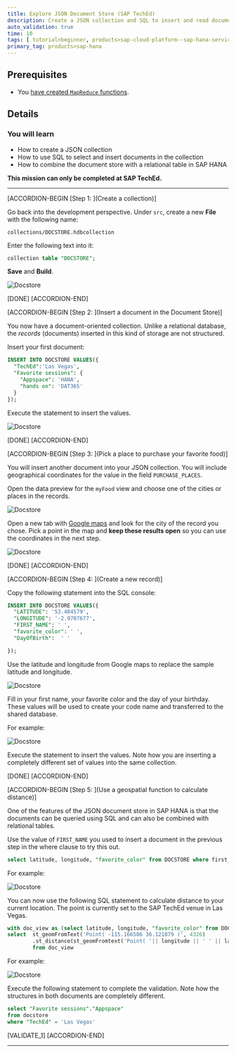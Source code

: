 ```yaml
---
title: Explore JSON Document Store (SAP TechEd)
description: Create a JSON collection and SQL to insert and read documents.
auto_validation: true
time: 10
tags: [ tutorial>beginner, products>sap-cloud-platform--sap-hana-service, products>sap-web-ide]
primary_tag: products>sap-hana
---
```


## Prerequisites
 - You [have created `MapReduce` functions](hana-advanced-analytics-teched-3).

## Details
### You will learn
  - How to create a JSON collection
  - How to use SQL to select and insert documents in the collection
  - How to combine the document store with a relational table in SAP HANA

**This mission can only be completed at SAP TechEd.**

---

[ACCORDION-BEGIN [Step 1: ](Create a collection)]

Go back into the development perspective. Under `src`, create a new **File** with the following name:

```Text
collections/DOCSTORE.hdbcollection
```
Enter the following text into it:

```SQL
collection table "DOCSTORE";
```

**Save** and **Build**.

![Docstore](1.png)

[DONE]
[ACCORDION-END]

[ACCORDION-BEGIN [Step 2: ](Insert a document in the Document Store)]

You now have a document-oriented collection. Unlike a relational database, the _records_ (documents) inserted in this kind of storage are not structured.

Insert your first document:

```SQL
INSERT INTO DOCSTORE VALUES({
  "TechEd":'Las Vegas',
  "Favorite sessions": {
    "Appspace": 'HANA',
    "hands on": 'DAT365'
  }
});
```

Execute the statement to insert the values.

![Docstore](2.png)

[DONE]
[ACCORDION-END]


[ACCORDION-BEGIN [Step 3: ](Pick a place to purchase your favorite food)]

You will insert another document into your JSON collection. You will include geographical coordinates for the value in the field `PURCHASE_PLACES`.

Open the data preview for the `myFood` view and choose one of the cities or places in the records.

![Docstore](3.png)

Open a new tab with [Google maps](https://www.google.com/maps) and look for the city of the record you chose. Pick a point in the map and **keep these results open** so you can use the coordinates in the next step.

![Docstore](4.png)

[DONE]
[ACCORDION-END]

[ACCORDION-BEGIN [Step 4: ](Create a new record)]

Copy the following statement into the SQL console:

```SQL
INSERT INTO DOCSTORE VALUES({
  "LATITUDE": '53.404579',
  "LONGITUDE": '-2.9707677',
  "FIRST_NAME": ' ',
  "favorite_color": ' ',
  "DayOfBirth":  ' '

});
```

Use the latitude and longitude from Google maps to replace the sample latitude and longitude.

![Docstore](5.png)

Fill in your first name, your favorite color and the day of your birthday. These values will be used to create your code name and transferred to the shared database.

For example:

![Docstore](6.png)

Execute the statement to insert the values. Note how you are inserting a completely different set of values into the same collection.

[DONE]
[ACCORDION-END]

[ACCORDION-BEGIN [Step 5: ](Use a geospatial function to calculate distance)]

One of the features of the JSON document store in SAP HANA is that the documents can be queried using SQL and can also be combined with relational tables.

Use the  value of `FIRST_NAME` you used to insert a document in the previous step in the where clause to try this out.

```SQL
select latitude, longitude, "favorite_color" from DOCSTORE where first_name = '<<ENTER YOUR FIRST_NAME HERE>>'
```

For example:

![Docstore](7.png)

You can now use the following SQL statement to calculate distance to your current location. The point is currently set to the SAP TechEd venue in Las Vegas.

```SQL
with doc_view as (select latitude, longitude, "favorite_color" from DOCSTORE where first_name = '<<ENTER YOUR FIRST_NAME HERE>>')
select	st_geomFromText('Point( -115.166586 36.121879 )', 4326)
        .st_distance(st_geomFromtext('Point( '|| longitude || ' ' || latitude || ' )', 4326), 'meter') / 1000 as DISTANCE_KM
		from doc_view

```

For example:

![Docstore](8.png)

Execute the following statement to complete the validation. Note how the structures in both documents are completely different.

```SQL
select "Favorite sessions"."Appspace"
from docstore
where "TechEd" = 'Las Vegas'
```

[VALIDATE_1]
[ACCORDION-END]

---

